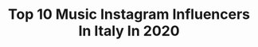 ---
title: Top 10 Music Instagram Influencers In Italy In 2020
description: >-
  Find top music Instagram influencers in Italy in 2020. Most popular hashtags: #black # #instagood #spring.
platform: Instagram
profiles:
  - username: "bluevirusofficial"
    fullname: >-
      Blue Virus
    location: "Italy"
    followers: 34568
    engagement: 1634
    commentsToLikes: 0.116186
    id: ck5ztya9n1cca0i14uwrjkago
    verified: true
    hashtags: ""
  - username: "nicholas.baldini"
    fullname: >-
      Nicholas
    location: "Italy"
    followers: 31595
    engagement: 2708
    commentsToLikes: 0.129900
    id: ck5q59dvcrw0p0i1158sv0e79
    verified: false
    hashtags: ""
  - username: "francescobertoli_music"
    fullname: >-
      FRANCESCO BERTOLI
    location: "Italy"
    followers: 119026
    engagement: 1949
    commentsToLikes: 0.146316
    id: ckap0c627pp540i781pzbb0ph
    verified: true
    hashtags: "#fransia, #virginrecords, #isoladegliartisti, #francescobertoli"
  - username: "experience_jimi"
    fullname: >-
      experience_jimi
    location: "Italy"
    followers: 12731
    engagement: 1291
    commentsToLikes: 0.073245
    id: ck0w622b46jpz0i19nnykqx1o
    verified: false
    hashtags: "#hardrock, #slash, #guitarporn, #europeband"
  - username: "laura.davidson_"
    fullname: >-
      LAURA DAVIDSON
    location: "Italy"
    followers: 11295
    engagement: 1324
    commentsToLikes: 0.054564
    id: ck15unj2eo1560i19qigsrx5z
    verified: false
    hashtags: ""
  - username: "leo_diezcerodos"
    fullname: >-
      🇮🇹 Leonardo ☀️
    location: "Italy"
    followers: 14795
    engagement: 944
    commentsToLikes: 0.146109
    id: ck8t92fqimpzw0j78c7g1iue4
    verified: false
    hashtags: "#trendhimsquad, #ad"
  - username: "cathyboo1"
    fullname: >-
      Caterina Amatulli
    location: "Italy"
    followers: 4045
    engagement: 1750
    commentsToLikes: 0.225100
    id: ck8t1smy1wv4i0j78ludw25jw
    verified: false
    hashtags: "#hairgoals, #michaelkors, #curvyoutfit, #hair"
  - username: "irmapijanistkinja"
    fullname: >-
      Irma M.
    location: "Italy"
    followers: 5523
    engagement: 994
    commentsToLikes: 0.094758
    id: ck15qqna946ir0i19hgcx4apa
    verified: false
    hashtags: "#pianoteacher, #mirrorselfie, #zarabag, #outfitideas"
  - username: "bonettimirko"
    fullname: >-
      Mirko Bonetti
    location: "Italy"
    followers: 14118
    engagement: 861
    commentsToLikes: 0.188766
    id: ck134zf9uyy1b0i19nnsolon2
    verified: false
    hashtags: "#instagood, #beautiful, #heels, #style"
  - username: "offtrackpassport"
    fullname: >-
      Essa Khoury | Creator 🔹
    location: "Italy"
    followers: 13921
    engagement: 850
    commentsToLikes: 0.093709
    id: ck5zq71zsu2760i14pyfrs9fl
    verified: false
    hashtags: "#coupletravel, #amazing, #travelblog, #happy"
---